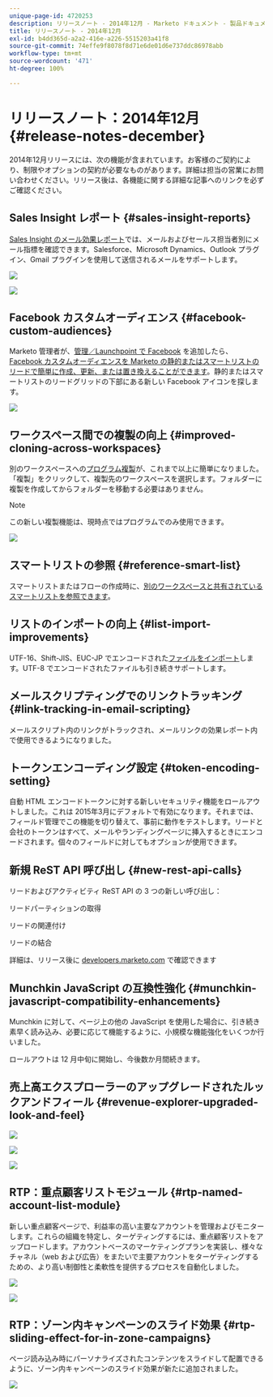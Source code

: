 ```yaml
---
unique-page-id: 4720253
description: リリースノート - 2014年12月 - Marketo ドキュメント - 製品ドキュメント
title: リリースノート - 2014年12月
exl-id: b4dd365d-a2a2-416e-a226-5515203a41f8
source-git-commit: 74effe9f8078f8d71e6de01d6e737ddc86978abb
workflow-type: tm+mt
source-wordcount: '471'
ht-degree: 100%

---
```


# リリースノート：2014年12月 {#release-notes-december}

2014年12月リリースには、次の機能が含まれています。お客様のご契約により、制限やオプションの契約が必要なものがあります。詳細は担当の営業にお問い合わせください。リリース後は、各機能に関する詳細な記事へのリンクを必ずご確認ください。

## Sales Insight レポート {#sales-insight-reports}

[Sales Insight のメール効果レポート](/help/marketo/product-docs/marketo-sales-insight/msi-for-salesforce/features/performance-reports/sales-insight-email-performance-report.md)では、メールおよびセールス担当者別にメール指標を確認できます。Salesforce、Microsoft Dynamics、Outlook プラグイン、Gmail プラグインを使用して送信されるメールをサポートします。

![](assets/image2014-12-5-11-3a5-3a46.png)

![](assets/image2014-12-5-11-3a5-3a55.png)

## Facebook カスタムオーディエンス {#facebook-custom-audiences}

Marketo 管理者が、[管理／Launchpoint で Facebook](/help/marketo/product-docs/demand-generation/ad-network-integrations/add-facebook-custom-audiences-as-a-launchpoint-service.md) を追加したら、[Facebook カスタムオーディエンスを Marketo の静的またはスマートリストのリードで簡単に作成、更新、または置き換えることができます](/help/marketo/product-docs/demand-generation/facebook/create-a-custom-audience-in-facebook.md)。静的またはスマートリストのリードグリッドの下部にある新しい Facebook アイコンを探します。

![](assets/image2014-12-5-11-3a6-3a28.png)

## ワークスペース間での複製の向上  {#improved-cloning-across-workspaces}

別のワークスペースへの[プログラム複製](/help/marketo/product-docs/core-marketo-concepts/programs/working-with-programs/clone-a-program.md)が、これまで以上に簡単になりました。「複製」をクリックして、複製先のワークスペースを選択します。フォルダーに複製を作成してからフォルダーを移動する必要はありません。

>[!NOTE]
>
>この新しい複製機能は、現時点ではプログラムでのみ使用できます。

![](assets/image2014-12-5-11-3a7-3a13.png)

## スマートリストの参照 {#reference-smart-list}

スマートリストまたはフローの作成時に、[別のワークスペースと共有されているスマートリストを参照できます](/help/marketo/product-docs/core-marketo-concepts/smart-lists-and-static-lists/using-smart-lists/reference-a-list-or-smart-list-across-workspaces.md)。

## リストのインポートの向上 {#list-import-improvements}

UTF-16、Shift-JIS、EUC-JP でエンコードされた[ファイルをインポート](/help/marketo/getting-started/quick-wins/import-a-list-of-people.md)します。UTF-8 でエンコードされたファイルも引き続きサポートします。

## メールスクリプティングでのリンクトラッキング {#link-tracking-in-email-scripting}

メールスクリプト内のリンクがトラックされ、メールリンクの効果レポート内で使用できるようになりました。

## トークンエンコーディング設定 {#token-encoding-setting}

自動 HTML エンコードトークンに対する新しいセキュリティ機能をロールアウトしました。これは 2015年3月にデフォルトで有効になります。それまでは、フィールド管理でこの機能を切り替えて、事前に動作をテストします。リードと会社のトークンはすべて、メールやランディングページに挿入するときにエンコードされます。個々のフィールドに対してもオプションが使用できます。

## 新規 ReST API 呼び出し {#new-rest-api-calls}

リードおよびアクティビティ ReST API の 3 つの新しい呼び出し：

 リードパーティションの取得

 リードの関連付け

 リードの結合

詳細は、リリース後に [developers.marketo.com](https://developers.marketo.com/) で確認できます

## Munchkin JavaScript の互換性強化 {#munchkin-javascript-compatibility-enhancements}

Munchkin に対して、ページ上の他の JavaScript を使用した場合に、引き続き素早く読み込み、必要に応じて機能するように、小規模な機能強化をいくつか行いました。

ロールアウトは 12 月中旬に開始し、今後数か月間続きます。

## 売上高エクスプローラーのアップグレードされたルックアンドフィール {#revenue-explorer-upgraded-look-and-feel}

![](assets/image2014-12-5-11-3a8-3a4.png)

![](assets/image2014-12-5-11-3a8-3a14.png)

![](assets/image2014-12-5-11-3a8-3a36.png)

## RTP：重点顧客リストモジュール {#rtp-named-account-list-module}

新しい重点顧客ページで、利益率の高い主要なアカウントを管理およびモニターします。これらの組織を特定し、ターゲティングするには、重点顧客リストをアップロードします。アカウントベースのマーケティングプランを実装し、様々なチャネル（web および広告）をまたいで主要アカウントをターゲティングするための、より高い制御性と柔軟性を提供するプロセスを自動化しました。

![](assets/image2014-12-5-11-3a8-3a56.png)

![](assets/image2014-12-5-11-3a9-3a10.png)

## RTP：ゾーン内キャンペーンのスライド効果 {#rtp-sliding-effect-for-in-zone-campaigns}

ページ読み込み時にパーソナライズされたコンテンツをスライドして配置できるように、ゾーン内キャンペーンのスライド効果が新たに追加されました。

![](assets/image2014-12-5-11-3a9-3a34.png)
